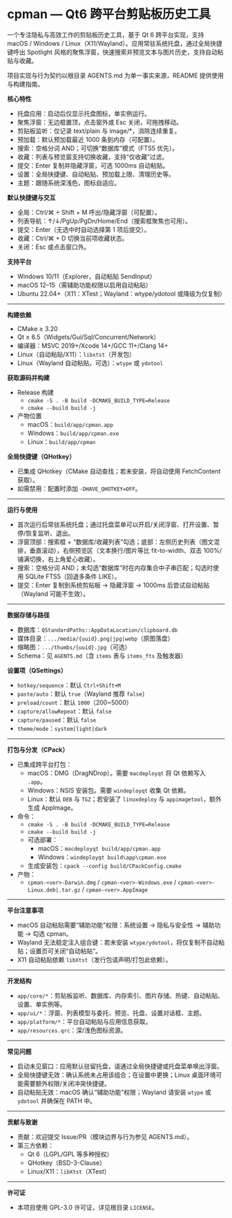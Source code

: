 # cpman — Qt6 跨平台剪贴板历史工具

一个专注隐私与高效工作的剪贴板历史工具，基于 Qt 6 跨平台实现，支持 macOS / Windows / Linux（X11/Wayland）。应用常驻系统托盘，通过全局快捷键呼出 Spotlight 风格的聚焦浮窗，快速搜索并预览文本与图片历史，支持自动粘贴与收藏。

项目实现与行为契约以根目录 AGENTS.md 为单一事实来源，README 提供使用与构建指南。

**核心特性**
- 托盘应用：启动后仅显示托盘图标，单实例运行。
- 聚焦浮窗：无边框置顶，点击窗外或 Esc 关闭，可拖拽移动。
- 剪贴板监听：仅记录 text/plain 与 image/*，消除连续重复。
- 预加载：默认预加载最近 1000 条到内存（可配置）。
- 搜索：空格分词 AND；可切换“数据库”模式（FTS5 优先）。
- 收藏：列表与预览窗支持切换收藏，支持“仅收藏”过滤。
- 提交：Enter 复制并隐藏浮窗，可选 1000ms 自动粘贴。
- 设置：全局快捷键、自动粘贴、预加载上限、清理历史等。
- 主题：跟随系统深浅色，图标自适应。

**默认快捷键与交互**
- 全局：Ctrl/⌘ + Shift + M 呼出/隐藏浮窗（可配置）。
- 列表导航：↑/↓/PgUp/PgDn/Home/End（搜索框聚焦也可用）。
- 提交：Enter（无选中时自动选择第 1 项后提交）。
- 收藏：Ctrl/⌘ + D 切换当前项收藏状态。
- 关闭：Esc 或点击窗口外。

**支持平台**
- Windows 10/11（Explorer，自动粘贴 SendInput）
- macOS 12–15（需辅助功能权限以启用自动粘贴）
- Ubuntu 22.04+（X11：XTest；Wayland：wtype/ydotool 或降级为仅复制）

---

**构建依赖**
- CMake ≥ 3.20
- Qt ≥ 6.5（Widgets/Gui/Sql/Concurrent/Network）
- 编译器：MSVC 2019+/Xcode 14+/GCC 11+/Clang 14+
- Linux（自动粘贴/X11）：`libxtst`（开发包）
- Linux（Wayland 自动粘贴，可选）：`wtype` 或 `ydotool`

**获取源码并构建**
- Release 构建
  - `cmake -S . -B build -DCMAKE_BUILD_TYPE=Release`
  - `cmake --build build -j`
- 产物位置
  - macOS：`build/app/cpman.app`
  - Windows：`build/app/cpman.exe`
  - Linux：`build/app/cpman`

**全局快捷键（QHotkey）**
- 已集成 QHotkey（CMake 自动查找；若未安装，将自动使用 FetchContent 获取）。
- 如需禁用：配置时添加 `-DHAVE_QHOTKEY=OFF`。

---

**运行与使用**
- 首次运行后常驻系统托盘；通过托盘菜单可以开启/关闭浮窗、打开设置、暂停/恢复监听、退出。
- 浮窗顶部：搜索框 + “数据库/收藏列表”勾选；底部：左侧历史列表（图文混排，垂直滚动），右侧预览区（文本换行/图片等比 fit-to-width、双击 100%/铺满切换，右上角爱心收藏）。
- 搜索：空格分词 AND；未勾选“数据库”时在内存集合中子串匹配；勾选时使用 SQLite FTS5（回退多条件 LIKE）。
- 提交：Enter 复制到系统剪贴板 → 隐藏浮窗 → 1000ms 后尝试自动粘贴（Wayland 可能不生效）。

---

**数据存储与路径**
- 数据库：`QStandardPaths::AppDataLocation/clipboard.db`
- 媒体目录：`.../media/{uuid}.png|jpg|webp`（原图落盘）
- 缩略图：`.../thumbs/{uuid}.jpg`（可选）
- Schema：见 `AGENTS.md`（含 `items` 表与 `items_fts` 及触发器）

**设置项（QSettings）**
- `hotkey/sequence`：默认 `Ctrl+Shift+M`
- `paste/auto`：默认 `true`（Wayland 推荐 `false`）
- `preload/count`：默认 `1000`（200~5000）
- `capture/allowRepeat`：默认 `false`
- `capture/paused`：默认 `false`
- `theme/mode`：`system|light|dark`

---

**打包与分发（CPack）**
- 已集成跨平台打包：
  - macOS：DMG（DragNDrop）。需要 `macdeployqt` 将 Qt 依赖写入 `.app`。
  - Windows：NSIS 安装包。需要 `windeployqt` 收集 Qt 依赖。
  - Linux：默认 `DEB` 与 `TGZ`；若安装了 `linuxdeploy` 与 `appimagetool`，额外生成 AppImage。
- 命令：
  - `cmake -S . -B build -DCMAKE_BUILD_TYPE=Release`
  - `cmake --build build -j`
  - 可选部署：
    - macOS：`macdeployqt build/app/cpman.app`
    - Windows：`windeployqt build\app\cpman.exe`
  - 生成安装包：`cpack --config build/CPackConfig.cmake`
- 产物：
  - `cpman-<ver>-Darwin.dmg` / `cpman-<ver>-Windows.exe` / `cpman-<ver>-Linux.deb|.tar.gz` / `cpman-<ver>.AppImage`

---

**平台注意事项**
- macOS 自动粘贴需要“辅助功能”权限：系统设置 → 隐私与安全性 → 辅助功能 → 勾选 cpman。
- Wayland 无法稳定注入组合键：若未安装 `wtype/ydotool`，将仅复制不自动粘贴；设置页可关闭“自动粘贴”。
- X11 自动粘贴依赖 `libXtst`（发行包请声明/打包此依赖）。

---

**开发结构**
- `app/core/*`：剪贴板监听、数据库、内存索引、图片存储、热键、自动粘贴、设置、单实例等。
- `app/ui/*`：浮窗、列表模型与委托、预览、托盘、设置对话框、主题。
- `app/platform/*`：平台自动粘贴与应用信息获取。
- `app/resources.qrc`：深/浅色图标资源。

---

**常见问题**
- 启动未见窗口：应用默认驻留托盘，请通过全局快捷键或托盘菜单唤出浮窗。
- 全局快捷键无效：确认系统未占用该组合；在设置中更换；Linux 桌面环境可能需要额外权限/关闭冲突快捷键。
- 自动粘贴无效：macOS 确认“辅助功能”权限；Wayland 请安装 `wtype` 或 `ydotool` 并确保在 PATH 中。

---

**贡献与致谢**
- 贡献：欢迎提交 Issue/PR（模块边界与行为参见 AGENTS.md）。
- 第三方依赖：
  - Qt 6（LGPL/GPL 等多种授权）
  - QHotkey（BSD-3-Clause）
  - Linux/X11：`libXtst`（XTest）

---

**许可证**
- 本项目使用 GPL-3.0 许可证，详见根目录 `LICENSE`。